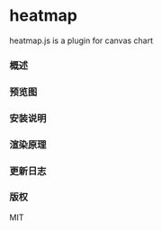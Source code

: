 # heatmap
heatmap.js is a plugin for canvas chart

### 概述

### 预览图

### 安装说明

### 渲染原理
 
### 更新日志

### 版权
MIT
